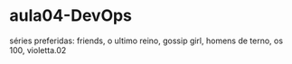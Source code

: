 # aula04-DevOps
séries preferidas: friends,  o ultimo reino, gossip girl, homens de terno, os  100, violetta.02
